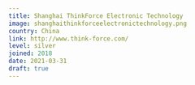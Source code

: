 ```yaml
---
title: Shanghai ThinkForce Electronic Technology
image: shanghaithinkforceelectronictechnology.png
country: China
link: http://www.think-force.com/
level: silver
joined: 2018
date: 2021-03-31
draft: true
---
```

